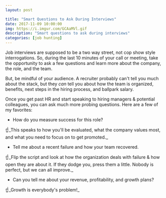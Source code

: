 ```yaml
---
layout: post

title: "Smart Questions to Ask During Interviews"
date: 2017-11-09 10:00:00
img: https://i.imgur.com/GCAaMVl.gif
description: "Smart questions to ask during interviews"
categories: [job hunting]
---
```


Job interviews are supposed to be a two way street, not cop show style interrogations. So, during the last 10 minutes of your call or meeting, take the opportunity to ask a few questions and learn more about the company, the role, and the team.

But, be mindful of your audience. A recruiter probably can't tell you much about the stack, but they _can_ tell you about how the team is organized, benefits, next steps in the hiring process, and ballpark salary.

Once you get past HR and start speaking to hiring managers & potential colleagues, you can ask much more probing questions. Here are a few of my favorites:

- How do you measure success for this role? 

☝️_This speaks to how you'll be evaluated, what the company values most, and what you need to focus on to get promoted._
 
- Tell me about a recent failure and how your team recovered. 

☝️_Flip the script and look at how the organization deals with failure & how open they are about it. If they dodge you, press them a little. Nobody is perfect, but we can all improve._

- Can you tell me about your revenue, profitability, and growth plans? 

☝️_Growth is everybody's problem!_